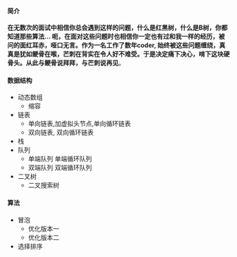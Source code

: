 #### 简介

​			**在无数次的面试中相信你总会遇到这样的问题，什么是红黑树，什么是B树，你都知道那些算法... 呃，在面对这些问题时也相信你一定也有过和我一样的经历，被问的面红耳赤，哑口无言。作为一名工作了数年coder, 始终被这些问题缠绕，真真是犹如鲠骨在喉，芒刺在背实在令人好不难受。于是决定痛下决心，啃下这块硬骨头。从此与鲠骨说拜拜，与芒刺说再见**。

#### 数据结构

- 动态数组
  - 缩容
- 链表
  - 单向链表,加虚拟头节点,单向循环链表
  - 双向链表, 双向循环链表
- 栈
- 队列
  - 单端队列 单端循环队列
  - 双端队列 双端循环队列
- 二叉树
  - 二叉搜索树

#### 算法

- 冒泡
  - 优化版本一
  - 优化版本二
- 选择排序





